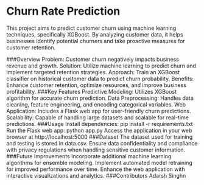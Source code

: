 <h1>Churn Rate Prediction</h1>
This project aims to predict customer churn using machine learning techniques, specifically XGBoost. By analyzing customer data, it helps businesses identify potential churners and take proactive measures for customer retention.

###Overview
Problem: Customer churn negatively impacts business revenue and growth.
Solution: Utilize machine learning to predict churn and implement targeted retention strategies.
Approach: Train an XGBoost classifier on historical customer data to predict churn probability.
Benefits: Enhance customer retention, optimize resources, and improve business profitability.
###Key Features
Predictive Modeling: Utilizes XGBoost algorithm for accurate churn prediction.
Data Preprocessing: Handles data cleaning, feature engineering, and encoding categorical variables.
Web Application: Includes a Flask web app for user-friendly churn predictions.
Scalability: Capable of handling large datasets and scalable for real-time predictions.
###Usage
Install dependencies: pip install -r requirements.txt
Run the Flask web app: python app.py
Access the application in your web browser at http://localhost:5000
###Dataset
The dataset used for training and testing is stored in data.csv.
Ensure data confidentiality and compliance with privacy regulations when handling sensitive customer information.
###Future Improvements
Incorporate additional machine learning algorithms for ensemble modeling.
Implement automated model retraining for improved performance over time.
Enhance the web application with interactive visualizations and analytics.
###Contributors
Adarsh Singhn
